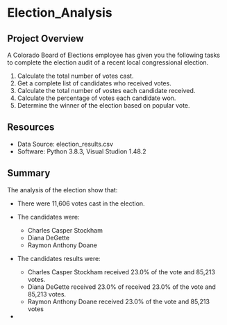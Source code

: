 # Election_Analysis

## Project Overview
A Colorado Board of Elections employee has given you the following tasks to complete the election audit of a recent local congressional election.

1. Calculate the total number of votes cast.
2. Get a complete list of candidates who received votes.
3. Calculate the total number of vostes each candidate received.
4. Calculate the percentage of votes each candidate won.
5. Determine the winner of the election based on popular vote.

## Resources
- Data Source: election_results.csv
- Software: Python 3.8.3, Visual Studion 1.48.2

## Summary
The analysis of the election show that:
- There were 11,606 votes cast in the election.
- The candidates were:
    - Charles Casper Stockham
    - Diana DeGette
    - Raymon Anthony Doane
- The candidates results were:
    - Charles Casper Stockham received 23.0% of the vote and 85,213 votes.
    - Diana DeGette received 23.0% of received 23.0% of the vote and 85,213 votes.
    - Raymon Anthony Doane received 23.0% of the vote and 85,213 votes


-
